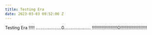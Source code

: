 ```yaml
---
title: Testing Era
date: 2023-03-03 09:52:00 Z
---
```


Testing Era !!!!! 
.....................0......................
!!!!!!!!!!!!!!!!!!!!!0!!!!!!!!!!!!!!!!!!!!!!